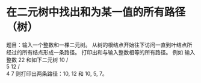 # 在二元树中找出和为某一值的所有路径（树）
题目：输入一个整数和一棵二元树。
从树的根结点开始往下访问一直到叶结点所经过的所有结点形成一条路径。
打印出和与输入整数相等的所有路径。
例如 输入整数 22 和如下二元树
10
/ \
5 12
/ \
4 7
则打印出两条路径：10, 12 和 10, 5, 7。